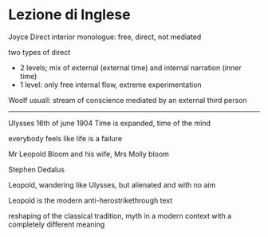 # Lezione di Inglese

Joyce
Direct interior monologue: free, direct, not mediated

two types of direct

* 2 levels; mix of external (external time) and internal narration (inner time)
* 1 level: only free internal flow, extreme experimentation

Woolf usuall: stream of conscience mediated by an external third person


----

Ulysses
16th of june 1904
Time is expanded, time of the mind

everybody feels like life is a failure

Mr Leopold Bloom and his wife, Mrs Molly bloom

Stephen Dedalus


Leopold, wandering like Ulysses, but alienated and with no aim

Leopold is the modern anti-herostrikethrough text



reshaping of the classical tradition, myth in a modern context with a completely different meaning 
<!--stackedit_data:
eyJoaXN0b3J5IjpbLTE5NDA5Nzg5MTYsODc2NjQ5MDk1LC0zNj
Y3NDUxMTldfQ==
-->